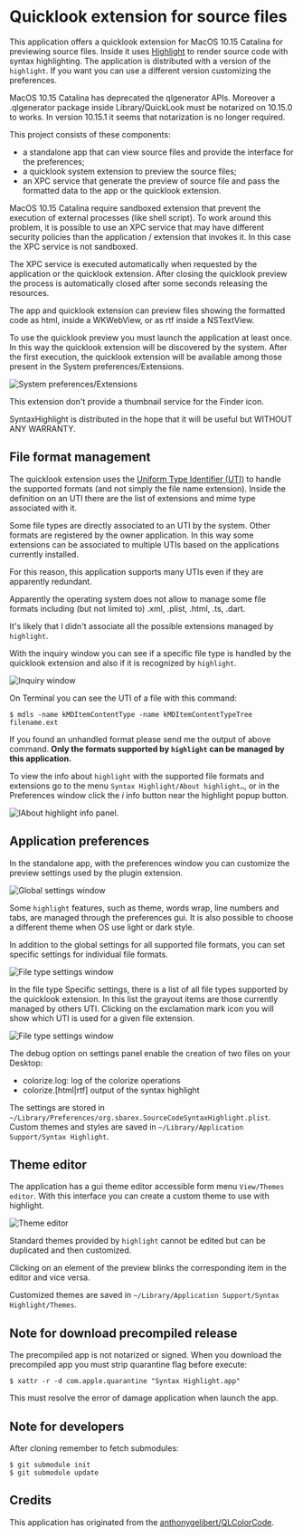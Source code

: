 #  Quicklook extension for source files

This application offers a quicklook extension for MacOS 10.15 Catalina for previewing source files.
Inside it uses [Highlight](http://www.andre-simon.de/doku/highlight/en/highlight.php) to render source code with syntax highlighting.
The application is distributed with a version of the `highlight`. If you want you can use a different version customizing the preferences.

MacOS 10.15 Catalina has deprecated the qlgenerator APIs. Moreover a .qlgenerator package inside Library/QuickLook must be notarized on 10.15.0 to works. In version 10.15.1 it seems that notarization is no longer required.  

This project consists of these components:

- a standalone app that can view source files and provide the interface for the preferences;
- a quicklook system extension to preview the source files;
- an XPC service that generate the preview of source file and pass the formatted data to the app or the quicklook extension.

MacOS 10.15 Catalina require sandboxed extension that prevent the execution of external processes (like shell script). 
To work around this problem, it is possible to use an XPC service that may have different security policies than the application / extension that invokes it. In this case the XPC service is not sandboxed.

The XPC service is executed automatically when requested by the application or the quicklook extension. After closing the quicklook preview the process is automatically closed after some seconds releasing the resources.

The app and quicklook extension can preview files showing the formatted code as html, inside a WKWebView, or as rtf inside a NSTextView.

To use the quicklook preview you must launch the application at least once. In this way the quicklook extension will be discovered by the system. 
After the first execution, the quicklook extension will be available among those present in the System preferences/Extensions.

![System preferences/Extensions](extensions.png)

This extension don't provide a thumbnail service for the Finder icon. 

SyntaxHighlight is distributed in the hope that it will be useful but WITHOUT ANY WARRANTY.


## File format management

The quicklook extension uses the [Uniform Type Identifier (UTI)](https://developer.apple.com/library/archive/documentation/FileManagement/Conceptual/understanding_utis/understand_utis_intro/understand_utis_intro.html) to handle the supported formats (and not simply the file name extension). 
Inside the definition on an UTI there are the list of extensions and mime type associated with it.

Some file types are directly associated to an UTI by the system. Other formats are registered by the owner application. In this way some extensions can be associated to multiple UTIs based on the applications currently installed. 

For this reason, this application supports many UTIs even if they are apparently redundant. 

Apparently the operating system does not allow to manage some file formats including (but not limited to) .xml, .plist, .html, .ts, .dart.

It's likely that I didn't associate all the possible extensions managed by `highlight`.

With the inquiry window you can see if a specific file type is handled by the quicklook extension and also if it is recognized by `highlight`.

![Inquiry window](inquiry.png)

On Terminal you can see the UTI of a file with this command: 

```
$ mdls -name kMDItemContentType -name kMDItemContentTypeTree filename.ext
```
If you found an unhandled format please send me the output of above command.
**Only the formats supported by `highlight` can be managed by this application.**

To view the info about `highlight` with the supported file formats and extensions go to the menu `Syntax Highlight/About highlight…`, or in the Preferences window click the *i* info button near the highlight popup button.

![IAbout highlight info panel.](about_highlight.png)


## Application preferences

In the standalone app, with the preferences window you can customize the preview settings used by the plugin extension.

![Global settings window](settings.png)

Some `highlight` features, such as theme, words wrap, line numbers and tabs, are managed through the preferences gui. It is also possible to choose a different theme when OS use light or dark style.

In addition to the global settings for all supported file formats, you can set specific settings for individual file formats.

![File type settings window](settings_specific.png)

In the file type Specific settings, there is a list of all file types supported by the quicklook extension.
In this list the grayout items are those currently managed by others UTI. Clicking on the exclamation mark icon you will show which UTI is used for a given file extension.

![File type settings window](settings_specific_warn.png)

The debug option on settings panel enable the creation of two files on your Desktop:
- colorize.log: log of the colorize operations
- colorize.[html|rtf] output of the syntax highlight

The settings are stored in `~/Library/Preferences/org.sbarex.SourceCodeSyntaxHighlight.plist`.
Custom themes and styles are saved in `~/Library/Application Support/Syntax Highlight`.


## Theme editor
The application has a gui theme editor accessible form menu `View/Themes editor`. 
With this interface you can create a custom theme to use with highlight.

![Theme editor](theme_editor.png)

Standard themes provided by `highlight` cannot be edited but can be duplicated and then customized.

Clicking on an element of the preview blinks the corresponding item in the editor and vice versa.

Customized themes are saved in `~/Library/Application Support/Syntax Highlight/Themes`.


## Note for download precompiled release
The precompiled app is not notarized or signed.
When you download the precompiled app you must strip quarantine flag before execute:

```
$ xattr -r -d com.apple.quarantine "Syntax Highlight.app" 
```

This must resolve the error of damage application when launch the app.

## Note for developers
After cloning remember to fetch submodules:

```
$ git submodule init 
$ git submodule update
```


## Credits

This application has originated from the [anthonygelibert/QLColorCode](https://github.com/anthonygelibert/QLColorCode).
